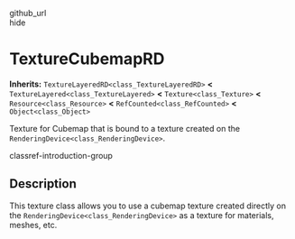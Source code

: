 github\_url  
hide

# TextureCubemapRD

**Inherits:** `TextureLayeredRD<class_TextureLayeredRD>` **&lt;**
`TextureLayered<class_TextureLayered>` **&lt;** `Texture<class_Texture>`
**&lt;** `Resource<class_Resource>` **&lt;**
`RefCounted<class_RefCounted>` **&lt;** `Object<class_Object>`

Texture for Cubemap that is bound to a texture created on the
`RenderingDevice<class_RenderingDevice>`.

classref-introduction-group

## Description

This texture class allows you to use a cubemap texture created directly
on the `RenderingDevice<class_RenderingDevice>` as a texture for
materials, meshes, etc.
